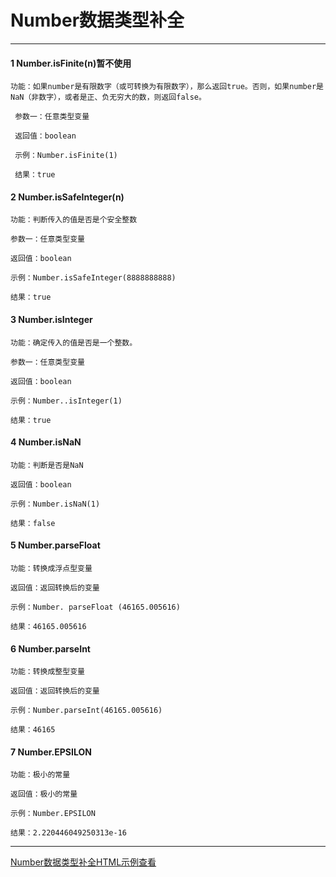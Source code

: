 # Number数据类型补全

---

#### 1 Number.isFinite\(n\)暂不使用

```
功能：如果number是有限数字（或可转换为有限数字），那么返回true。否则，如果number是NaN（非数字），或者是正、负无穷大的数，则返回false。

 参数一：任意类型变量

 返回值：boolean

 示例：Number.isFinite(1)

 结果：true
```

#### 2 Number.isSafeInteger\(n\)

```
功能：判断传入的值是否是个安全整数

参数一：任意类型变量

返回值：boolean

示例：Number.isSafeInteger(8888888888)

结果：true
```

#### 3 Number.isInteger

```
功能：确定传入的值是否是一个整数。

参数一：任意类型变量

返回值：boolean

示例：Number..isInteger(1)

结果：true
```

#### 4 Number.isNaN

```
功能：判断是否是NaN

返回值：boolean

示例：Number.isNaN(1)

结果：false
```

#### 5 Number.parseFloat

```
功能：转换成浮点型变量

返回值：返回转换后的变量

示例：Number. parseFloat (46165.005616)

结果：46165.005616
```

#### 6 Number.parseInt

```
功能：转换成整型变量

返回值：返回转换后的变量

示例：Number.parseInt(46165.005616)

结果：46165
```

#### 7 Number.EPSILON

```
功能：极小的常量

返回值：极小的常量

示例：Number.EPSILON

结果：2.220446049250313e-16
```

---

[Number数据类型补全HTML示例查看](https://www.gitbook.com/book/13798489127/uform/edit#)

### 



